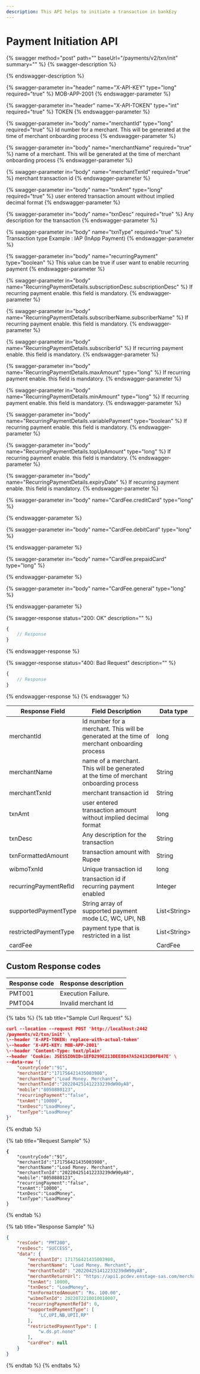 ```yaml
---
description: This API helps to initiate a transaction in bankEzy
---
```


# Payment Initiation API

{% swagger method="post" path="" baseUrl="<domain>/payments/v2/txn/init" summary="" %}
{% swagger-description %}

{% endswagger-description %}

{% swagger-parameter in="header" name="X-API-KEY" type="long" required="true" %}
MOB-APP-2001
{% endswagger-parameter %}

{% swagger-parameter in="header" name="X-API-TOKEN" type="int" required="true" %}
TOKEN
{% endswagger-parameter %}

{% swagger-parameter in="body" name="merchantId" type="long" required="true" %}
Id number for a merchant. This will be generated at the time of merchant onboarding process
{% endswagger-parameter %}

{% swagger-parameter in="body" name="merchantName" required="true" %}
name of a merchant. This will be generated at the time of merchant onboarding process
{% endswagger-parameter %}

{% swagger-parameter in="body" name="merchantTxnId" required="true" %}
merchant transaction id
{% endswagger-parameter %}

{% swagger-parameter in="body" name="txnAmt" type="long" required="true" %}
user entered transaction amount without implied decimal format
{% endswagger-parameter %}

{% swagger-parameter in="body" name="txnDesc" required="true" %}
Any description for the transaction
{% endswagger-parameter %}

{% swagger-parameter in="body" name="txnType" required="true" %}
Transaction type Example : IAP (InApp Payment)
{% endswagger-parameter %}

{% swagger-parameter in="body" name="recurringPayment" type="boolean" %}
This value can be true if user want to enable recurring payment 
{% endswagger-parameter %}

{% swagger-parameter in="body" name="RecurringPaymentDetails.subscriptionDesc.subscriptionDesc" %}
If recurring payment enable. this field is mandatory. 
{% endswagger-parameter %}

{% swagger-parameter in="body" name="RecurringPaymentDetails.subscriberName.subscriberName" %}
If recurring payment enable. this field is mandatory. 
{% endswagger-parameter %}

{% swagger-parameter in="body" name="RecurringPaymentDetails.subscriberId" %}
If recurring payment enable. this field is mandatory. 
{% endswagger-parameter %}

{% swagger-parameter in="body" name="RecurringPaymentDetails.maxAmount" type="long" %}
If recurring payment enable. this field is mandatory. 
{% endswagger-parameter %}

{% swagger-parameter in="body" name="RecurringPaymentDetails.minAmount" type="long" %}
If recurring payment enable. this field is mandatory. 
{% endswagger-parameter %}

{% swagger-parameter in="body" name="RecurringPaymentDetails.variablePayment" type="boolean" %}
If recurring payment enable. this field is mandatory. 
{% endswagger-parameter %}

{% swagger-parameter in="body" name="RecurringPaymentDetails.topUpAmount" type="long" %}
If recurring payment enable. this field is mandatory. 
{% endswagger-parameter %}

{% swagger-parameter in="body" name="RecurringPaymentDetails.expiryDate" %}
If recurring payment enable. this field is mandatory. 
{% endswagger-parameter %}

{% swagger-parameter in="body" name="CardFee.creditCard" type="long" %}

{% endswagger-parameter %}

{% swagger-parameter in="body" name="CardFee.debitCard" type="long" %}

{% endswagger-parameter %}

{% swagger-parameter in="body" name="CardFee.prepaidCard" type="long" %}

{% endswagger-parameter %}

{% swagger-parameter in="body" name="CardFee.general" type="long" %}

{% endswagger-parameter %}

{% swagger-response status="200: OK" description="" %}
```javascript
{
    // Response
}
```
{% endswagger-response %}

{% swagger-response status="400: Bad Request" description="" %}
```javascript
{
    // Response
}
```
{% endswagger-response %}
{% endswagger %}

| Response Field        | Field Description                                                                           | Data type     |
| --------------------- | ------------------------------------------------------------------------------------------- | ------------- |
| merchantId            | Id number for a merchant. This will be generated at the time of merchant onboarding process | long          |
| merchantName          | name of a merchant. This will be generated at the time of merchant onboarding process       | String        |
| merchantTxnId         | merchant transaction id                                                                     | String        |
| txnAmt                | user entered transaction amount without implied decimal format                              | long          |
| txnDesc               | Any description for the transaction                                                         | String        |
| txnFormattedAmount    | transaction amount with Rupee                                                               | String        |
| wibmoTxnId            | Unique transaction id                                                                       | long          |
| recurringPaymentRefId | transaction id if recurring payment enabled                                                 | Integer       |
| supportedPaymentType  | String array of supported payment mode LC, WC, UPI, NB                                      | List\<String> |
| restrictedPaymentType | payment type that is restricted in a list                                                   | List\<String> |
| cardFee               |                                                                                             | CardFee       |

## Custom Response codes

| Response code | Response description |
| ------------- | -------------------- |
| PMT001        | Execution Failure.   |
| PMT004        | Invalid merchant Id  |

{% tabs %}
{% tab title="Sample Curl Request" %}
```json
curl --location --request POST 'http://localhost:2442
/payments/v2/txn/init' \
\--header 'X-API-TOKEN: replace-with-actual-token'
\--header 'X-API-KEY: MOB-APP-2001'
\--header 'Content-Type: text/plain'
--header 'Cookie: JSESSIONID=1EFD299E213DEE8847A52413CD0FB47E' \
--data-raw '{
    "countryCode":"91", 
    "merchantId":"171756421435003980", 
    "merchantName":"Load Money. Merchant", 
    "merchantTxnId":"202204251412233239dW90yA8", 
    "mobile":"8050880123", 
    "recurringPayment":"false", 
    "txnAmt":"10000", 
    "txnDesc":"LoadMoney", 
    "txnType":"LoadMoney"
}'
```
{% endtab %}

{% tab title="Request Sample" %}
<pre class="language-json"><code class="lang-json"><strong>{
</strong>    "countryCode":"91", 
    "merchantId":"171756421435003980", 
    "merchantName":"Load Money. Merchant", 
    "merchantTxnId":"202204251412233239dW90yA8", 
    "mobile":"8050880123", 
    "recurringPayment":"false", 
    "txnAmt":"10000", 
    "txnDesc":"LoadMoney", 
    "txnType":"LoadMoney"
}
</code></pre>
{% endtab %}

{% tab title="Response Sample" %}
```json
{
    "resCode": "PMT200",
    "resDesc": "SUCCESS",
    "data": {
        "merchantId": 171756421435003980,
        "merchantName": "Load Money. Merchant",
        "merchantTxnId": "202204251412233239dW90yA8",
        "merchantReturnUrl": "https://api1.pcdev.enstage-sas.com/merchant/redirectFromPG",
        "txnAmt": 10000,
        "txnDesc": "LoadMoney",
        "txnFormattedAmount": "Rs. 100.00",
        "wibmoTxnId": 2022072210010010007,
        "recurringPaymentRefId": 0,
        "supportedPaymentType": [
            "LC,UPI,NB,UPII,RP"
        ],
        "restrictedPaymentType": [
            "w.ds.pt.none"
        ],
        "cardFee": null
    }
}
```
{% endtab %}
{% endtabs %}
